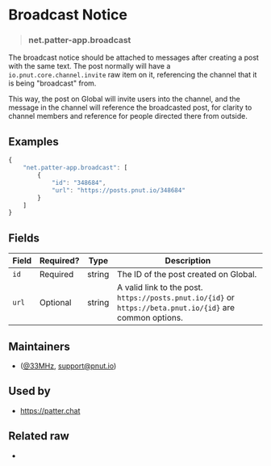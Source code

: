 <!-- give your raw a title -->
# Broadcast Notice

<!-- specify the "type" for your raw -->
> ### net.patter-app.broadcast

<!-- provide a description of what your raw represents -->

The broadcast notice should be attached to messages after creating a post with the same text. The post normally will have a `io.pnut.core.channel.invite` raw item on it, referencing the channel that it is being "broadcast" from.

This way, the post on Global will invite users into the channel, and the message in the channel will reference the broadcasted post, for clarity to channel members and reference for people directed there from outside.

<!-- provide at least one example of what your raw might look like in the wild -->
## Examples

~~~ js
{
    "net.patter-app.broadcast": [
        {
            "id": "348684",
            "url": "https://posts.pnut.io/348684"
        }
    ]
}
~~~

<!-- provide a complete description of the fields in the "value" object for your raw -->
## Fields

| Field | Required? | Type | Description |
| ----- | --------- | ---- | ----------- |
| `id` | Required  | string | The ID of the post created on Global. |
| `url` | Optional | string | A valid link to the post. `https://posts.pnut.io/{id}` or `https://beta.pnut.io/{id}` are common options. |

<!-- provide a way to contact you -->
## Maintainers
* ([@33MHz](https://pnut.io/@33mhz), [support@pnut.io](mailto:support@pnut.io))

<!-- provide references to compatible apps / service -->
## Used by
* https://patter.chat

<!-- provide references to related raws -->
## Related raw
* 